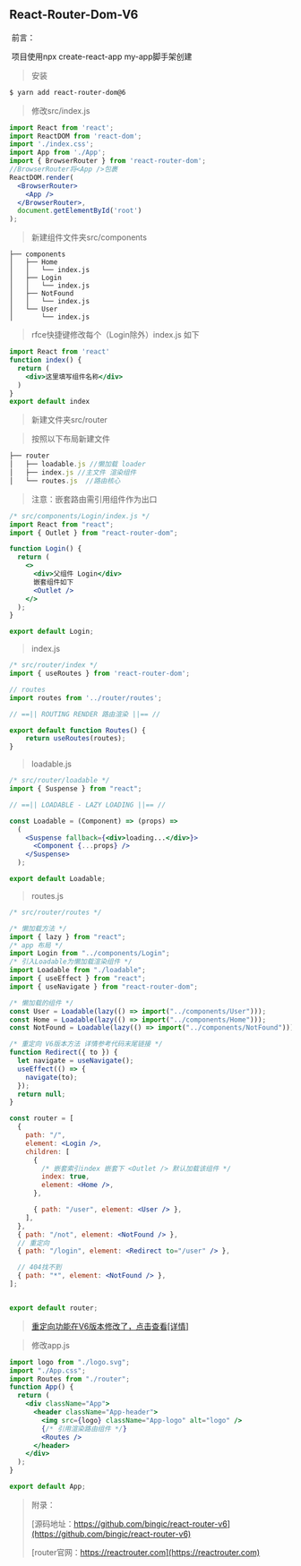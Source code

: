 ## React-Router-Dom-V6

​     前言：

​     项目使用npx create-react-app my-app脚手架创建

> 安装

```bash
$ yarn add react-router-dom@6
```

> 修改src/index.js

```jsx
import React from 'react';
import ReactDOM from 'react-dom';
import './index.css';
import App from './App';
import { BrowserRouter } from 'react-router-dom';
//BrowserRouter将<App />包裹
ReactDOM.render(
  <BrowserRouter> 
    <App />
  </BrowserRouter>,
  document.getElementById('root')
);
```

> 新建组件文件夹src/components

```
├── components
│   ├── Home
│   │   └── index.js
│   ├── Login
│   │   └── index.js
│   ├── NotFound
│   │   └── index.js
│   └── User
│       └── index.js
```

> rfce快捷键修改每个（Login除外）index.js 如下

```jsx
import React from 'react'
function index() {
  return (
    <div>这里填写组件名称</div>
  )
}
export default index
```

> 新建文件夹src/router

> 按照以下布局新建文件

```js
├── router
│   ├── loadable.js //懒加载 loader
│   ├── index.js //主文件 渲染组件
│   └── routes.js  //路由核心
```

> 注意：嵌套路由需引用<Outlet />组件作为出口

```jsx
/* src/components/Login/index.js */
import React from "react";
import { Outlet } from "react-router-dom";

function Login() {
  return (
    <>
      <div>父组件 Login</div>
      嵌套组件如下
      <Outlet />
    </>
  );
}

export default Login;
```



> index.js

```jsx
/* src/router/index */
import { useRoutes } from 'react-router-dom';

// routes
import routes from '../router/routes';

// ==|| ROUTING RENDER 路由渲染 ||== //

export default function Routes() {
    return useRoutes(routes);
}
```

> loadable.js

```jsx
/* src/router/loadable */
import { Suspense } from "react";

// ==|| LOADABLE - LAZY LOADING ||== //

const Loadable = (Component) => (props) =>
  (
    <Suspense fallback={<div>loading...</div>}>
      <Component {...props} />
    </Suspense>
  );

export default Loadable;

```

> routes.js

```jsx
/* src/router/routes */

/* 懒加载方法 */
import { lazy } from "react";
/* app 布局 */
import Login from "../components/Login";
/* 引入Loadable为懒加载渲染组件 */
import Loadable from "./loadable";
import { useEffect } from "react";
import { useNavigate } from "react-router-dom";

/* 懒加载的组件 */
const User = Loadable(lazy(() => import("../components/User")));
const Home = Loadable(lazy(() => import("../components/Home")));
const NotFound = Loadable(lazy(() => import("../components/NotFound")));

/* 重定向 V6版本方法 详情参考代码末尾链接 */
function Redirect({ to }) {
  let navigate = useNavigate();
  useEffect(() => {
    navigate(to);
  });
  return null;
}

const router = [
  {
    path: "/",
    element: <Login />,
    children: [
      {
        /* 嵌套索引index 嵌套下 <Outlet /> 默认加载该组件 */
        index: true,
        element: <Home />,
      },

      { path: "/user", element: <User /> },
    ],
  },
  { path: "/not", element: <NotFound /> },
  // 重定向
  { path: "/login", element: <Redirect to="/user" /> },

  // 404找不到
  { path: "*", element: <NotFound /> },
];


export default router;

```

> [重定向功能在V6版本修改了，点击查看[详情]](https://reactrouter.com/docs/en/v6/upgrading/reach#what-about-clicking-links-that-arent-updated)

> 修改app.js

```jsx
import logo from "./logo.svg";
import "./App.css";
import Routes from "./router";
function App() {
  return (
    <div className="App">
      <header className="App-header">
        <img src={logo} className="App-logo" alt="logo" />
        {/* 引用渲染路由组件 */}
        <Routes />
      </header>
    </div>
  );
}

export default App;
```

> 附录：
>
> [源码地址：https://github.com/bingic/react-router-v6](https://github.com/bingic/react-router-v6)
>
> [router官网：https://reactrouter.com](https://reactrouter.com)

